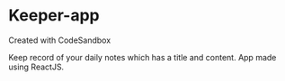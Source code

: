 # Keeper-app
Created with CodeSandbox

Keep record of your daily notes which has a title and content. 
App made using ReactJS.
